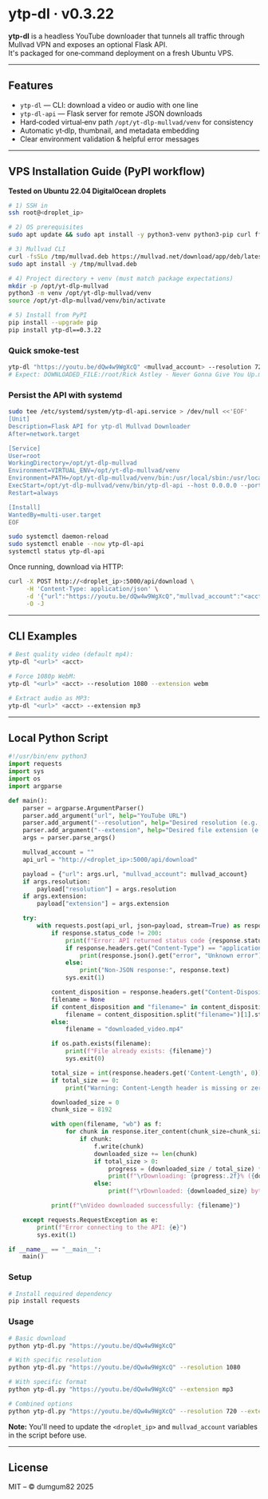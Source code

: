 # ytp-dl · v0.3.22

**ytp-dl** is a headless YouTube downloader that tunnels all traffic through
Mullvad VPN and exposes an optional Flask API.  
It's packaged for one‑command deployment on a fresh Ubuntu VPS.

---

## Features

* `ytp-dl` — CLI: download a video or audio with one line
* `ytp-dl-api` — Flask server for remote JSON downloads
* Hard‑coded virtual‑env path `/opt/yt-dlp-mullvad/venv` for consistency
* Automatic yt‑dlp, thumbnail, and metadata embedding
* Clear environment validation & helpful error messages

---

## VPS Installation Guide (PyPI workflow)

**Tested on Ubuntu 22.04 DigitalOcean droplets**

```bash
# 1) SSH in
ssh root@<droplet_ip>

# 2) OS prerequisites
sudo apt update && sudo apt install -y python3-venv python3-pip curl ffmpeg

# 3) Mullvad CLI
curl -fsSLo /tmp/mullvad.deb https://mullvad.net/download/app/deb/latest/
sudo apt install -y /tmp/mullvad.deb

# 4) Project directory + venv (must match package expectations)
mkdir -p /opt/yt-dlp-mullvad
python3 -m venv /opt/yt-dlp-mullvad/venv
source /opt/yt-dlp-mullvad/venv/bin/activate

# 5) Install from PyPI
pip install --upgrade pip
pip install ytp-dl==0.3.22
```

### Quick smoke‑test

```bash
ytp-dl "https://youtu.be/dQw4w9WgXcQ" <mullvad_account> --resolution 720
# Expect: DOWNLOADED_FILE:/root/Rick Astley - Never Gonna Give You Up.mp4
```

### Persist the API with systemd

```bash
sudo tee /etc/systemd/system/ytp-dl-api.service > /dev/null <<'EOF'
[Unit]
Description=Flask API for ytp-dl Mullvad Downloader
After=network.target

[Service]
User=root
WorkingDirectory=/opt/yt-dlp-mullvad
Environment=VIRTUAL_ENV=/opt/yt-dlp-mullvad/venv
Environment=PATH=/opt/yt-dlp-mullvad/venv/bin:/usr/local/sbin:/usr/local/bin:/usr/sbin:/usr/bin
ExecStart=/opt/yt-dlp-mullvad/venv/bin/ytp-dl-api --host 0.0.0.0 --port 5000
Restart=always

[Install]
WantedBy=multi-user.target
EOF

sudo systemctl daemon-reload
sudo systemctl enable --now ytp-dl-api
systemctl status ytp-dl-api
```

Once running, download via HTTP:

```bash
curl -X POST http://<droplet_ip>:5000/api/download \
     -H 'Content-Type: application/json' \
     -d '{"url":"https://youtu.be/dQw4w9WgXcQ","mullvad_account":"<acct>"}' \
     -O -J
```

---

## CLI Examples

```bash
# Best quality video (default mp4):
ytp-dl "<url>" <acct>

# Force 1080p WebM:
ytp-dl "<url>" <acct> --resolution 1080 --extension webm

# Extract audio as MP3:
ytp-dl "<url>" <acct> --extension mp3
```

---

## Local Python Script

```python
#!/usr/bin/env python3
import requests
import sys
import os
import argparse

def main():
    parser = argparse.ArgumentParser()
    parser.add_argument("url", help="YouTube URL")
    parser.add_argument("--resolution", help="Desired resolution (e.g., 1080)", default=None)
    parser.add_argument("--extension", help="Desired file extension (e.g., mp4, mp3)", default=None)
    args = parser.parse_args()

    mullvad_account = ""
    api_url = "http://<droplet_ip>:5000/api/download"

    payload = {"url": args.url, "mullvad_account": mullvad_account}
    if args.resolution:
        payload["resolution"] = args.resolution
    if args.extension:
        payload["extension"] = args.extension

    try:
        with requests.post(api_url, json=payload, stream=True) as response:
            if response.status_code != 200:
                print(f"Error: API returned status code {response.status_code}")
                if response.headers.get("Content-Type") == "application/json":
                    print(response.json().get("error", "Unknown error"))
                else:
                    print("Non-JSON response:", response.text)
                sys.exit(1)

            content_disposition = response.headers.get("Content-Disposition")
            filename = None
            if content_disposition and "filename=" in content_disposition:
                filename = content_disposition.split("filename=")[1].strip('"')
            else:
                filename = "downloaded_video.mp4"

            if os.path.exists(filename):
                print(f"File already exists: {filename}")
                sys.exit(0)

            total_size = int(response.headers.get('Content-Length', 0))
            if total_size == 0:
                print("Warning: Content-Length header is missing or zero. Progress bar may not be accurate.")

            downloaded_size = 0
            chunk_size = 8192

            with open(filename, "wb") as f:
                for chunk in response.iter_content(chunk_size=chunk_size):
                    if chunk:
                        f.write(chunk)
                        downloaded_size += len(chunk)
                        if total_size > 0:
                            progress = (downloaded_size / total_size) * 100
                            print(f"\rDownloading: {progress:.2f}% ({downloaded_size}/{total_size} bytes)", end="", flush=True)
                        else:
                            print(f"\rDownloaded: {downloaded_size} bytes", end="", flush=True)

            print(f"\nVideo downloaded successfully: {filename}")

    except requests.RequestException as e:
        print(f"Error connecting to the API: {e}")
        sys.exit(1)

if __name__ == "__main__":
    main()
```

### Setup

```bash
# Install required dependency
pip install requests
```

### Usage

```bash
# Basic download
python ytp-dl.py "https://youtu.be/dQw4w9WgXcQ"

# With specific resolution
python ytp-dl.py "https://youtu.be/dQw4w9WgXcQ" --resolution 1080

# With specific format
python ytp-dl.py "https://youtu.be/dQw4w9WgXcQ" --extension mp3

# Combined options
python ytp-dl.py "https://youtu.be/dQw4w9WgXcQ" --resolution 720 --extension webm
```

**Note:** You'll need to update the `<droplet_ip>` and `mullvad_account` variables in the script before use.

---

## License
MIT – © dumgum82 2025